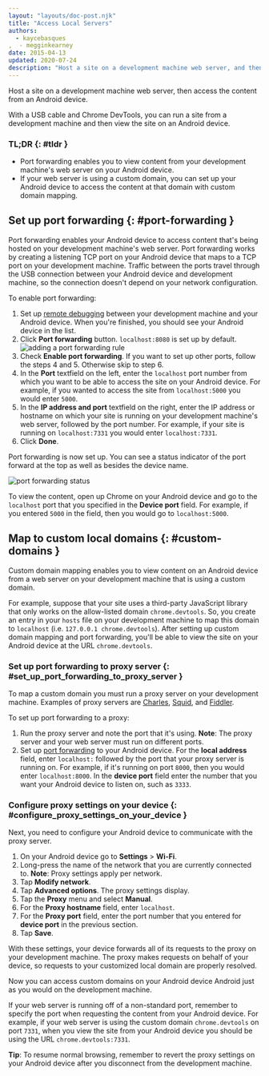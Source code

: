 ```yaml
---
layout: "layouts/doc-post.njk"
title: "Access Local Servers"
authors:
  - kaycebasques
,  - megginkearney
date: 2015-04-13
updated: 2020-07-24
description: "Host a site on a development machine web server, and then access the content from an Android device."
---
```


Host a site on a development machine web server, then access the content from an Android device.

With a USB cable and Chrome DevTools, you can run a site from a development machine and then view
the site on an Android device.

### TL;DR {: #tldr }

- Port forwarding enables you to view content from your development machine's web server on your
  Android device.
- If your web server is using a custom domain, you can set up your Android device to access the
  content at that domain with custom domain mapping.

## Set up port forwarding {: #port-forwarding }

Port forwarding enables your Android device to access content that's being hosted on your
development machine's web server. Port forwarding works by creating a listening TCP port on your
Android device that maps to a TCP port on your development machine. Traffic between the ports travel
through the USB connection between your Android device and development machine, so the connection
doesn't depend on your network configuration.

To enable port forwarding:

1.  Set up [remote debugging][1] between your development machine and your Android device. When
    you're finished, you should see your Android device in the list.
2.  Click **Port forwarding** button. `localhost:8080` is set up by default.
    ![adding a port forwarding rule](/web/tools/chrome-devtools/remote-debugging/imgs/add-rule.png)
3.  Check **Enable port forwarding**. If you want to set up other ports, follow the steps 4 and 5.
    Otherwise skip to step 6.
4.  In the **Port** textfield on the left, enter the `localhost` port number from which you want to
    be able to access the site on your Android device. For example, if you wanted to access the site
    from `localhost:5000` you would enter `5000`.
5.  In the **IP address and port** textfield on the right, enter the IP address or hostname on which
    your site is running on your development machine's web server, followed by the port number. For
    example, if your site is running on `localhost:7331` you would enter `localhost:7331`.
6.  Click **Done**.

Port forwarding is now set up. You can see a status indicator of the port forward at the top as well
as besides the device name.

![port forwarding status](/web/tools/chrome-devtools/remote-debugging/imgs/port-forwarding-status.png)

To view the content, open up Chrome on your Android device and go to the `localhost` port that you
specified in the **Device port** field. For example, if you entered `5000` in the field, then you
would go to `localhost:5000`.

## Map to custom local domains {: #custom-domains }

Custom domain mapping enables you to view content on an Android device from a web server on your
development machine that is using a custom domain.

For example, suppose that your site uses a third-party JavaScript library that only works on the
allow-listed domain `chrome.devtools`. So, you create an entry in your `hosts` file on your
development machine to map this domain to `localhost` (i.e. `127.0.0.1 chrome.devtools`). After
setting up custom domain mapping and port forwarding, you'll be able to view the site on your
Android device at the URL `chrome.devtools`.

### Set up port forwarding to proxy server {: #set_up_port_forwarding_to_proxy_server }

To map a custom domain you must run a proxy server on your development machine. Examples of proxy
servers are [Charles][2], [Squid][3], and [Fiddler][4].

To set up port forwarding to a proxy:

1.  Run the proxy server and note the port that it's using. **Note**: The proxy server and your web
    server must run on different ports.
2.  Set up [port forwarding][5] to your Android device. For the **local address** field, enter
    `localhost:` followed by the port that your proxy server is running on. For example, if it's
    running on port `8000`, then you would enter `localhost:8000`. In the **device port** field
    enter the number that you want your Android device to listen on, such as `3333`.

### Configure proxy settings on your device {: #configure_proxy_settings_on_your_device }

Next, you need to configure your Android device to communicate with the proxy server.

1.  On your Android device go to **Settings** > **Wi-Fi**.
2.  Long-press the name of the network that you are currently connected to. **Note**: Proxy settings
    apply per network.
3.  Tap **Modify network**.
4.  Tap **Advanced options**. The proxy settings display.
5.  Tap the **Proxy** menu and select **Manual**.
6.  For the **Proxy hostname** field, enter `localhost`.
7.  For the **Proxy port** field, enter the port number that you entered for **device port** in the
    previous section.
8.  Tap **Save**.

With these settings, your device forwards all of its requests to the proxy on your development
machine. The proxy makes requests on behalf of your device, so requests to your customized local
domain are properly resolved.

Now you can access custom domains on your Android device Android just as you would on the
development machine.

If your web server is running off of a non-standard port, remember to specify the port when
requesting the content from your Android device. For example, if your web server is using the custom
domain `chrome.devtools` on port `7331`, when you view the site from your Android device you should
be using the URL `chrome.devtools:7331`.

**Tip**: To resume normal browsing, remember to revert the proxy settings on your Android device
after you disconnect from the development machine.

[1]: /web/tools/chrome-devtools/remote-debugging
[2]: http://www.charlesproxy.com/
[3]: http://www.squid-cache.org/
[4]: http://www.telerik.com/fiddler
[5]: #port-forwarding
